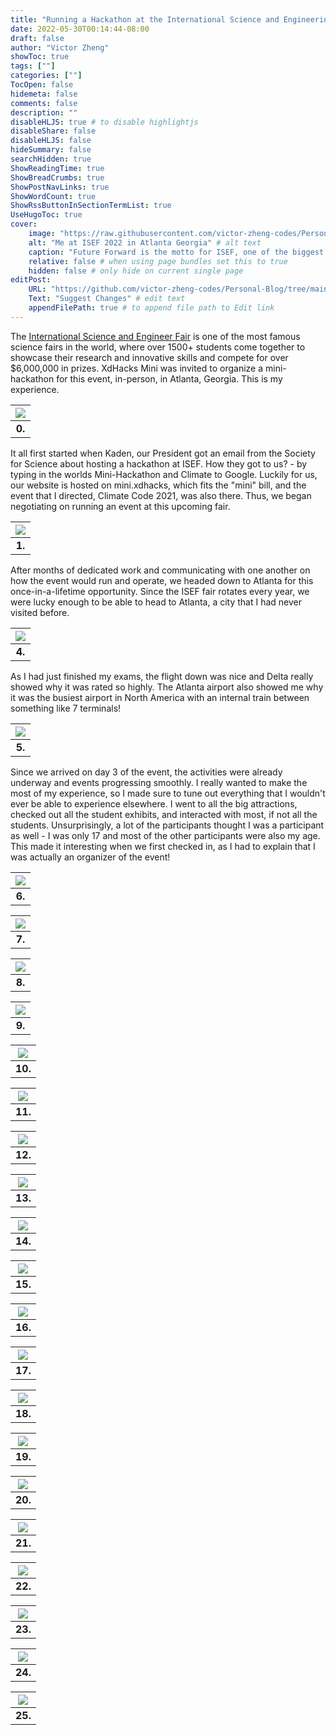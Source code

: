 ```yaml
---
title: "Running a Hackathon at the International Science and Engineering Fair"
date: 2022-05-30T00:14:44-08:00
draft: false
author: "Victor Zheng"
showToc: true
tags: [""]
categories: [""]
TocOpen: false
hidemeta: false
comments: false
description: ""
disableHLJS: true # to disable highlightjs
disableShare: false
disableHLJS: false
hideSummary: false
searchHidden: true
ShowReadingTime: true
ShowBreadCrumbs: true
ShowPostNavLinks: true
ShowWordCount: true
ShowRssButtonInSectionTermList: true
UseHugoToc: true
cover:
    image: "https://raw.githubusercontent.com/victor-zheng-codes/Personal-Blog/main/content/posts/post-files/ISEF/ISEF3.jpg" # image path/url
    alt: "Me at ISEF 2022 in Atlanta Georgia" # alt text
    caption: "Future Forward is the motto for ISEF, one of the biggest international high-school fairs in the world" # display caption under cover
    relative: false # when using page bundles set this to true
    hidden: false # only hide on current single page
editPost:
    URL: "https://github.com/victor-zheng-codes/Personal-Blog/tree/main/content/posts"
    Text: "Suggest Changes" # edit text
    appendFilePath: true # to append file path to Edit link
---
```

The [International Science and Engineer Fair](https://en.wikipedia.org/wiki/International_Science_and_Engineering_Fair) is one of the most famous science fairs in the world, where over 1500+ students come together to showcase their research and innovative skills and compete for over $6,000,000 in prizes. XdHacks Mini was invited to organize a mini-hackathon for this event, in-person, in Atlanta, Georgia. This is my experience. 

|![](https://raw.githubusercontent.com/victor-zheng-codes/Personal-Blog/main/content/posts/post-files/ISEF/ISEF.jpg)|
| :--: |
| <b>0.</b>|

It all first started when Kaden, our President got an email from the Society for Science about hosting a hackathon at ISEF. How they got to us? - by typing in the worlds Mini-Hackathon and Climate to Google. Luckily for us, our website is hosted on mini.xdhacks, which fits the "mini" bill, and the event that I directed, Climate Code 2021, was also there. Thus, we began negotiating on running an event at this upcoming fair. 

|![](https://raw.githubusercontent.com/victor-zheng-codes/Personal-Blog/main/content/posts/post-files/ISEF/ISEF1.JPG)|
| :--: |
| <b>1.</b>|

After months of dedicated work and communicating with one another on how the event would run and operate, we headed down to Atlanta for this once-in-a-lifetime opportunity. Since the ISEF fair rotates every year, we were lucky enough to be able to head to Atlanta, a city that I had never visited before. 

|![](https://raw.githubusercontent.com/victor-zheng-codes/Personal-Blog/main/content/posts/post-files/ISEF/ISEF4.png)|
| :--: |
| <b>4.</b>|

As I had just finished my exams, the flight down was nice and Delta really showed why it was rated so highly. The Atlanta airport also showed me why it was the busiest airport in North America with an internal train between something like 7 terminals!

|![](https://raw.githubusercontent.com/victor-zheng-codes/Personal-Blog/main/content/posts/post-files/ISEF/ISEF5.jpg)|
| :--: |
| <b>5.</b>|

Since we arrived on day 3 of the event, the activities were already underway and events progressing smoothly. I really wanted to make the most of my experience, so I made sure to tune out everything that I wouldn't ever be able to experience elsewhere. I went to all the big attractions, checked out all the student exhibits, and interacted with most, if not all the students. Unsurprisingly, a lot of the participants thought I was a participant as well - I was only 17 and most of the other participants were also my age. This made it interesting when we first checked in, as I had to explain that I was actually an organizer of the event! 

|![](https://raw.githubusercontent.com/victor-zheng-codes/Personal-Blog/main/content/posts/post-files/ISEF/ISEF6.JPG)|
| :--: |
| <b>6.</b>|



|![](https://raw.githubusercontent.com/victor-zheng-codes/Personal-Blog/main/content/posts/post-files/ISEF/ISEF7.JPG)|
| :--: |
| <b>7.</b>|



|![](https://raw.githubusercontent.com/victor-zheng-codes/Personal-Blog/main/content/posts/post-files/ISEF/ISEF8.JPG)|
| :--: |
| <b>8.</b>|



|![](https://raw.githubusercontent.com/victor-zheng-codes/Personal-Blog/main/content/posts/post-files/ISEF/ISEF9.jpg)|
| :--: |
| <b>9.</b>|



|![](https://raw.githubusercontent.com/victor-zheng-codes/Personal-Blog/main/content/posts/post-files/ISEF/ISEF10.jpg)|
| :--: |
| <b>10.</b>|



|![](https://raw.githubusercontent.com/victor-zheng-codes/Personal-Blog/main/content/posts/post-files/ISEF/ISEF11.jpg)|
| :--: |
| <b>11.</b>|



|![](https://raw.githubusercontent.com/victor-zheng-codes/Personal-Blog/main/content/posts/post-files/ISEF/ISEf12.jpg)|
| :--: |
| <b>12.</b>|



|![](https://raw.githubusercontent.com/victor-zheng-codes/Personal-Blog/main/content/posts/post-files/ISEF/ISEf13.jpg)|
| :--: |
| <b>13.</b>|



|![](https://raw.githubusercontent.com/victor-zheng-codes/Personal-Blog/main/content/posts/post-files/ISEF/ISEF14.jpg)|
| :--: |
| <b>14.</b>|



|![](https://raw.githubusercontent.com/victor-zheng-codes/Personal-Blog/main/content/posts/post-files/ISEF/ISEF15.JPG)|
| :--: |
| <b>15.</b>|


|![](https://raw.githubusercontent.com/victor-zheng-codes/Personal-Blog/main/content/posts/post-files/ISEF/ISEF16.JPG)|
| :--: |
| <b>16.</b>|



|![](https://raw.githubusercontent.com/victor-zheng-codes/Personal-Blog/main/content/posts/post-files/ISEF/ISEF17.JPG)|
| :--: |
| <b>17.</b>|



|![](https://raw.githubusercontent.com/victor-zheng-codes/Personal-Blog/main/content/posts/post-files/ISEF/ISEF18.jpg)|
| :--: |
| <b>18.</b>|



|![](https://raw.githubusercontent.com/victor-zheng-codes/Personal-Blog/main/content/posts/post-files/ISEF/ISEF19.jpg)|
| :--: |
| <b>19.</b>|


|![](https://raw.githubusercontent.com/victor-zheng-codes/Personal-Blog/main/content/posts/post-files/ISEF/ISEF20.JPG)|
| :--: |
| <b>20.</b>|



|![](https://raw.githubusercontent.com/victor-zheng-codes/Personal-Blog/main/content/posts/post-files/ISEF/ISEF21.JPG)|
| :--: |
| <b>21.</b>|



|![](https://raw.githubusercontent.com/victor-zheng-codes/Personal-Blog/main/content/posts/post-files/ISEF/ISEF22.jpg)|
| :--: |
| <b>22.</b>|


|![](https://raw.githubusercontent.com/victor-zheng-codes/Personal-Blog/main/content/posts/post-files/ISEF/ISEF23.JPG)|
| :--: |
| <b>23.</b>|


|![](https://raw.githubusercontent.com/victor-zheng-codes/Personal-Blog/main/content/posts/post-files/ISEF/ISEF24.jpg)|
| :--: |
| <b>24.</b>|



|![](https://raw.githubusercontent.com/victor-zheng-codes/Personal-Blog/main/content/posts/post-files/ISEF/ISEF25.jpg)|
| :--: |
| <b>25.</b>|








